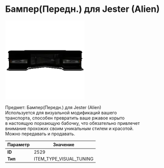 # Бампер(Передн.) для Jester (Alien)

![Item Image](../img/2529.webp?raw=true)

Предмет: Бампер(Передн.) для Jester (Alien)<br>Используется для визуальной модификаций вашего<br>транспорта, способен превратить ваше ржавое корыто<br>в настоящую порхающую бабочку, что обязательно привлечет<br>внимание прохожих своим уникальным стилем и красотой.<br>Можно передавать и продавать.


| Параметр | Значение |
|----------|----------|
| **ID** | 2529 |
| **Тип** | ITEM_TYPE_VISUAL_TUNING |

